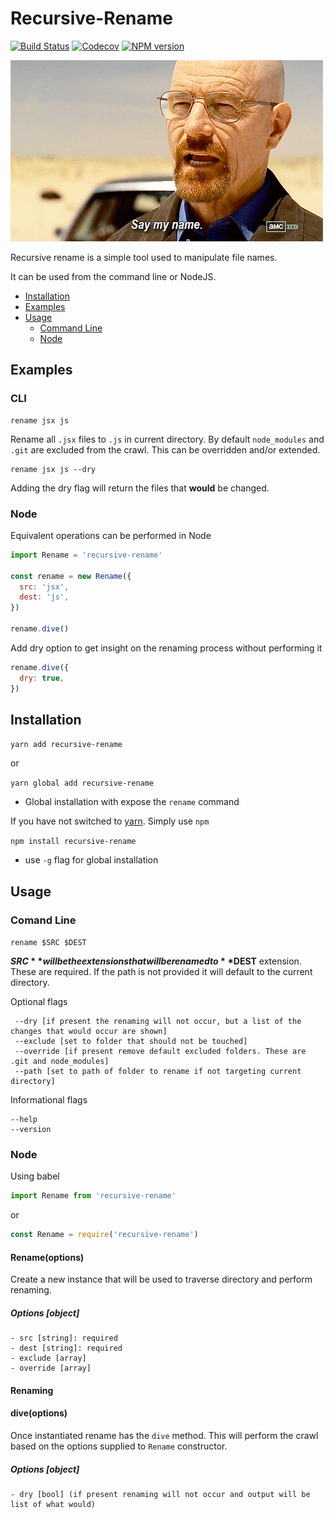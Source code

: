 # Recursive-Rename

[![Build Status](https://travis-ci.org/HeroProtagonist/recursive-rename.svg?branch=master)](https://travis-ci.org/HeroProtagonist/recursive-rename)
[![Codecov](https://img.shields.io/codecov/c/github/HeroProtagonist/recursive-rename.svg)](https://codecov.io/github/HeroProtagonist/recursive-rename)
[![NPM version](https://badge.fury.io/js/recursive-rename.svg)](https://www.npmjs.com/package/recursive-rename)

![walter-white](gif/walter-white.gif)

Recursive rename is a simple tool used to manipulate file names.

It can be used from the command line or NodeJS.

* [Installation](#installation)
* [Examples](#examples)
* [Usage](#usage)
	- [Command Line](#command-line)
	- [Node](#node)

## Examples

### CLI

	rename jsx js

Rename all `.jsx` files to `.js` in current directory. By default `node_modules` and `.git` are excluded from the crawl. This can be overridden and/or extended.

	rename jsx js --dry
Adding the dry flag will return the files that **would** be changed.
###  Node

Equivalent operations can be performed in Node

```js
import Rename = 'recursive-rename'

const rename = new Rename({
  src: 'jsx',
  dest: 'js',
})

rename.dive()
```

Add dry option to get insight on the renaming process without performing it

```js
rename.dive({
  dry: true,
})
```

## Installation

`yarn add recursive-rename`

or

`yarn global add recursive-rename`

- Global installation with expose the `rename` command

If you have not switched to [yarn](https://yarnpkg.com/). Simply use `npm`

`npm install recursive-rename`

- use `-g` flag for global installation


## Usage

### Comand Line

`rename $SRC $DEST`

**$SRC** will be the extensions that will be renamed to **$DEST** extension. These are required. If the path is not provided it will default to the current directory.


Optional flags

```
 --dry [if present the renaming will not occur, but a list of the changes that would occur are shown]
 --exclude [set to folder that should not be touched]
 --override [if present remove default excluded folders. These are .git and node_modules]
 --path [set to path of folder to rename if not targeting current directory]
```

Informational flags

```
--help
--version
```

### Node

Using babel

```js
import Rename from 'recursive-rename'
```

or

```js
const Rename = require('recursive-rename')
```

#### Rename(options)

Create a new instance that will be used to traverse directory and perform renaming.

##### Options [object]
	- src [string]: required
	- dest [string]: required
	- exclude [array]
	- override [array]

#### Renaming


#### dive(options)
Once instantiated rename has the `dive` method. This will perform the crawl based on the options supplied to `Rename` constructor.

##### Options [object]
	- dry [bool] (if present renaming will not occur and output will be list of what would)

